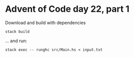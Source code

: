 # Advent of Code day 22, part 1

Download and build with dependencies
```
stack build
```

... and run:
```
stack exec -- runghc src/Main.hs < input.txt
```
